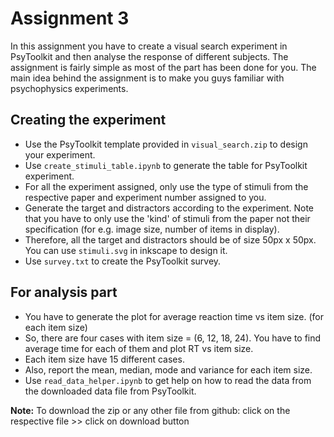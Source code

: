 # Assignment 3
In this assignment you have to create a visual search experiment in PsyToolkit and then analyse the response of different subjects. The assignment is fairly simple as most of the part has been done for you. The main idea behind the assignment is to make you guys familiar with psychophysics experiments.

## Creating the experiment
* Use the PsyToolkit template provided in ```visual_search.zip``` to design your experiment.
* Use ```create_stimuli_table.ipynb``` to generate the table for PsyToolkit experiment.
* For all the experiment assigned, only use the type of stimuli from the respective paper and experiment number assigned to you.
* Generate the target and distractors according to the experiment. Note that you have to only use the 'kind' of stimuli from the paper not their specification (for e.g. image size, number of items in display).
* Therefore, all the target and distractors should be of size 50px x 50px. You can use ```stimuli.svg``` in inkscape to design it.
* Use ```survey.txt``` to create the PsyToolkit survey.

## For analysis part
* You have to generate the plot for average reaction time vs item size. (for each item size)
* So, there are four cases with item size = (6, 12, 18, 24). You have to find average time for each of them and plot RT vs item size.
* Each item size have 15 different cases.
* Also, report the mean, median, mode and variance for each item size.
* Use ```read_data_helper.ipynb``` to get help on how to read the data from the downloaded data file from PsyToolkit.

**Note:** To download the zip or any other file from github: click on the respective file >> click on download button

